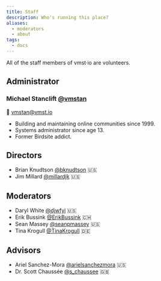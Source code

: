 ```yaml
---
title: Staff
description: Who's running this place?
aliases:
  - moderators
  - about
tags:
  - docs
---
```


All of the staff members of vmst·io are volunteers.

## Administrator

### Michael Stanclift [@vmstan](https://vmst.io/@vmstan)

📧 [vmstan@vmst.io](mailto:vmstan@vmst.io)

* Building and maintaining online communities since 1999.
* Systems administrator since age 13.
* Former Birdsite addict.

## Directors

* Brian Knudtson [@bknudtson](https://vmst.io/@bknudtson) 🇺🇸
* Jim Millard [@millardjk](https://vmst.io/@millardjk) 🇺🇸

## Moderators

* Daryl White [@djwfyi](https://vmst.io/@djwfyi) 🇺🇸
* Erik Bussink [@ErikBussink](https://vmst.io/@ErikBussink) 🇨🇭
* Sean Massey [@seanpmassey](https://vmst.io/@seanpmassey) 🇺🇸
* Tina Krogull [@TinaKrogull](https://vmst.io/@TinaKrogull) 🇩🇪

## Advisors

* Ariel Sanchez-Mora [@arielsanchezmora](https://vmst.io/@arielsanchezmora) 🇺🇸
* Dr. Scott Chaussée [@s_chaussee](https://vmst.io/@s_chaussee) 🇬🇧
